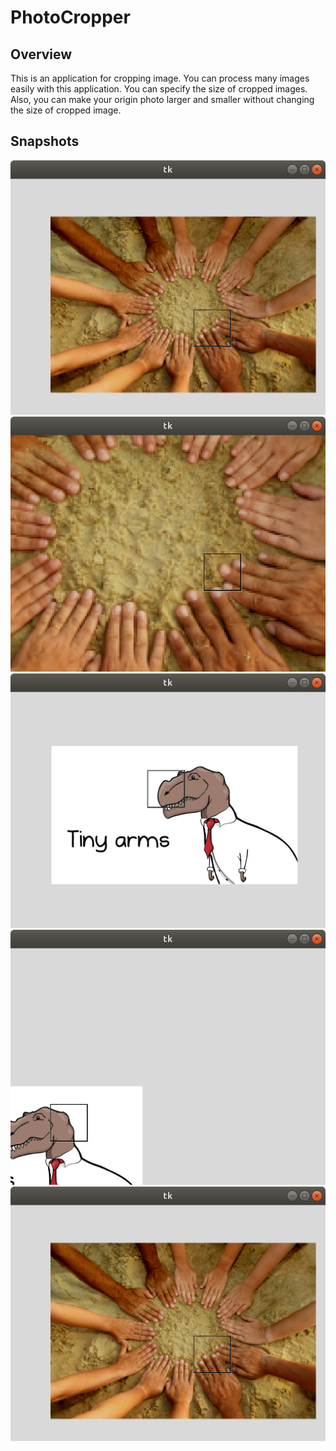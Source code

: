 # PhotoCropper
## Overview
This is an application for cropping image. You can process many images easily with this application. You can specify the size of cropped images. Also, you can make your origin photo larger and smaller without changing the size of cropped image.
## Snapshots
![Snapshot 1](/snapshots/Screenshot_1.png)
![Snapshot 2](/snapshots/Screenshot_2.png)
![Snapshot 3](/snapshots/Screenshot_3.png)
![Snapshot 4](/snapshots/Screenshot_4.png)
<img style="float: left;" src="/snapshots/Screenshot_1.png">
